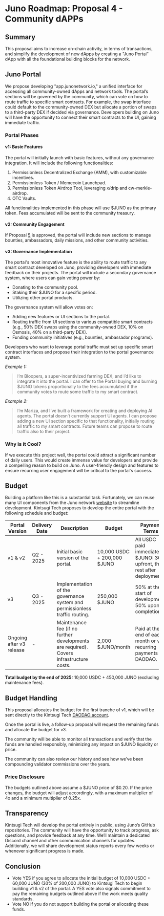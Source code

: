 # Juno Roadmap: Proposal 4 - Community dAPPs

## Summary

This proposal aims to increase on-chain activity, in terms of transactions, and simplify the development of new dApps by creating a "Juno Portal" dApp with all the foundational building blocks for the network.

## Juno Portal

We propose developing "app.junonetwork.io," a unified interface for accessing all community-owned dApps and network tools. The portal’s sections will be governed by the community, which can vote on how to route traffic to specific smart contracts. For example, the swap interface could default to the community-owned DEX but allocate a portion of swaps to a third-party DEX if decided via governance. Developers building on Juno will have the opportunity to connect their smart contracts to the UI, gaining immediate traffic.

### Portal Phases

#### v1: Basic Features

The portal will initially launch with basic features, without any governance integration. It will include the following functionalities:

1. Permissionless Decentralized Exchange (AMM), with customizable incentives.
2. Permissionless Token / Memecoin Launchpad.
3. Permissionless Token Airdrop Tool, leveraging x/drip and cw-merkle-airdrop.
4. OTC Vaults.

All functionalities implemented in this phase will use $JUNO as the primary token. Fees accumulated will be sent to the community treasury.

#### v2: Community Engagement

If Proposal [5](./5-community-activities.md) is approved, the portal will include new sections to manage bounties, ambassadors, daily missions, and other community activities.

#### v3: Governance Implementation

The portal's most innovative feature is the ability to route traffic to any smart contract developed on Juno, providing developers with immediate feedback on their projects. The portal will include a secondary governance system, where users can gain voting power by:

- Donating to the community pool.
- Staking their $JUNO for a specific period.
- Utilizing other portal products.

The governance system will allow votes on:

- Adding new features or UI sections to the portal.
- Routing traffic from UI sections to various compatible smart contracts (e.g., 50% DEX swaps using the community-owned DEX, 10% on Osmosis, 40% on a third-party DEX).
- Funding community initiatives (e.g., bounties, ambassador programs).

Developers who want to leverage portal traffic must set up specific smart contract interfaces and propose their integration to the portal governance system.

_Example 1:_

> I’m Bloopers, a super-incentivized farming DEX, and I’d like to integrate it into the portal. I can offer to the Portal buying and burning $JUNO tokens proportionally to the fees accumulated if the community votes to route some traffic to my smart contract.

_Example 2:_

> I’m Mariza, and I’ve built a framework for creating and deploying AI agents. The portal doesn’t currently support UI agents. I can propose adding a new UI section specific to that functionality, initially routing all traffic to my smart contracts. Future teams can propose to route traffic also to their project.

### Why is it Cool?

If we execute this project well, the portal could attract a significant number of daily users. This would create immense value for developers and provide a compelling reason to build on Juno. A user-friendly design and features to ensure recurring user engagement will be critical to the portal's success.

## Budget

Building a platform like this is a substantial task. Fortunately, we can reuse many UI components from the Juno network [website](https://junonetwork.io) to streamline development. Kintsugi Tech proposes to develop the entire portal with the following schedule and budget:

| Portal Version           | Delivery Date | Description                                                                             | Budget                      | Payment Terms                                                             |
| ------------------------ | ------------- | --------------------------------------------------------------------------------------- | --------------------------- | ------------------------------------------------------------------------- |
| v1 & v2                  | Q2 - 2025     | Initial basic version of the portal.                                                    | 10,000 USDC + 200,000 $JUNO | All USDC paid immediately; $JUNO: 30% upfront, the rest after deployment. |
| v3                       | Q3 - 2025     | Implementation of the governance system and permissionless traffic routing.             | 250,000 $JUNO               | 50% at the start of development, 50% upon completion.                     |
| Ongoing after v3 release | -             | Maintenance fee (if no further developments are required). Covers infrastructure costs. | 2,000 $JUNO/month           | Paid at the end of each month or via recurring payments on DAODAO.        |

**Total budget by the end of 2025:** 10,000 USDC + 450,000 JUNO (excluding maintenance fees).

## Budget Handling

This proposal allocates the budget for the first tranche of v1, which will be sent directly to the Kintsugi Tech [DAODAO account](https://daodao.zone/dao/osmo1ruxpcljuhpepuw2ywxlqsuhy8u3eulz5hdrsedcvwex8qnsd9yqsqv09j7/treasury).

Once the portal is live, a follow-up proposal will request the remaining funds and allocate the budget for v3.

The community will be able to monitor all transactions and verify that the funds are handled responsibly, minimizing any impact on $JUNO liquidity or price.

The community can also review our history and see how we’ve been compounding validator commissions over the years.

### Price Disclosure

The budgets outlined above assume a $JUNO price of $0.20. If the price changes, the budget will adjust accordingly, with a maximum multiplier of 4x and a minimum multiplier of 0.25x.

## Transparency

Kintsugi Tech will develop the portal entirely in public, using Juno’s GitHub repositories. The community will have the opportunity to track progress, ask questions, and provide feedback at any time. We’ll maintain a dedicated Discord channel and other communication channels for updates. Additionally, we will share development status reports every few weeks or whenever significant progress is made.

## Conclusion

- Vote YES if you agree to allocate the initial budget of 10,000 USDC + 60,000 JUNO (30% of 200,000 JUNO) to Kintsugi Tech to begin building v1 & v2 of the portal. A YES vote also signals commitment to pay the remaining budgets outlined above if the work meets quality standards.
- Vote NO if you do not support building the portal or allocating these funds.
